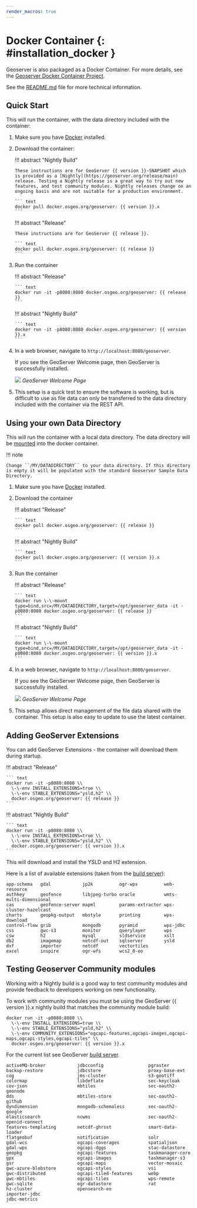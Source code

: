 ```yaml
---
render_macros: true
---
```


# Docker Container {: #installation_docker }

Geoserver is also packaged as a Docker Container. For more details, see the [Geoserver Docker Container Project](https://github.com/geoserver/docker).

See the [README.md](https://github.com/geoserver/docker/blob/master/README.md) file for more technical information.

## Quick Start

This will run the container, with the data directory included with the container:

1.  Make sure you have [Docker](https://www.docker.com/) installed.

2.  Download the container:

    !!! abstract "Nightly Build"

        These instructions are for GeoServer {{ version }}-SNAPSHOT which is provided as a [Nightly](https://geoserver.org/release/main) release. Testing a Nightly release is a great way to try out new features, and test community modules. Nightly releases change on an ongoing basis and are not suitable for a production environment.
    
        ``` text
        docker pull docker.osgeo.org/geoserver: {{ version }}.x
        ```

    !!! abstract "Release"

        These instructions are for GeoServer {{ release }}.
    
        ``` text
        docker pull docker.osgeo.org/geoserver: {{ release }}
        ```

3.  Run the container

    !!! abstract "Release"

        ``` text
        docker run -it -p8080:8080 docker.osgeo.org/geoserver: {{ release }}
        ```

    !!! abstract "Nightly Build"

        ``` text
        docker run -it -p8080:8080 docker.osgeo.org/geoserver: {{ version }}.x
        ```

4.  In a web browser, navigate to `http://localhost:8080/geoserver`.

    If you see the GeoServer Welcome page, then GeoServer is successfully installed.

    ![](images/success.png)
    *GeoServer Welcome Page*

5.  This setup is a quick test to ensure the software is working, but is difficult to use as file data can only be transferred to the data directory included with the container via the REST API.

## Using your own Data Directory

This will run the container with a local data directory. The data directory will be [mounted](https://docs.docker.com/storage/bind-mounts/) into the docker container.

!!! note

    Change ``/MY/DATADIRECTORY`` to your data directory. If this directory is empty it will be populated with the standard Geoserver Sample Data Directory.

1.  Make sure you have [Docker](https://www.docker.com/) installed.

2.  Download the container

    !!! abstract "Release"

        ``` text
        docker pull docker.osgeo.org/geoserver: {{ release }}
        ```

    !!! abstract "Nightly Build"

        ``` text
        docker pull docker.osgeo.org/geoserver: {{ version }}.x
        ```

3.  Run the container

    !!! abstract "Release"

        ``` text
        docker run \-\-mount type=bind,src=/MY/DATADIRECTORY,target=/opt/geoserver_data -it -p8080:8080 docker.osgeo.org/geoserver: {{ release }}
        ```

    !!! abstract "Nightly Build"

        ``` text
        docker run \-\-mount type=bind,src=/MY/DATADIRECTORY,target=/opt/geoserver_data -it -p8080:8080 docker.osgeo.org/geoserver: {{ version }}.x
        ```

4.  In a web browser, navigate to `http://localhost:8080/geoserver`.

    If you see the GeoServer Welcome page, then GeoServer is successfully installed.

    ![](images/success.png)
    *GeoServer Welcome Page*

5.  This setup allows direct management of the file data shared with the container. This setup is also easy to update to use the latest container.

## Adding GeoServer Extensions

You can add GeoServer Extensions - the container will download them during startup.

!!! abstract "Release"

    ``` text
    docker run -it -p8080:8080 \\
      \-\-env INSTALL_EXTENSIONS=true \\
      \-\-env STABLE_EXTENSIONS="ysld,h2" \\
      docker.osgeo.org/geoserver: {{ release }}
    ```

!!! abstract "Nightly Build"

    ``` text
    docker run -it -p8080:8080 \\
      \-\-env INSTALL_EXTENSIONS=true \\
      \-\-env STABLE_EXTENSIONS="ysld,h2" \\
      docker.osgeo.org/geoserver: {{ version }}.x
    ```

This will download and install the YSLD and H2 extension.

Here is a list of available extensions (taken from the [build server](https://build.geoserver.org/geoserver/main/ext-latest/)):

    app-schema   gdal            jp2k          ogr-wps          web-resource
    authkey      geofence        libjpeg-turbo oracle           wmts-multi-dimensional
    cas          geofence-server mapml         params-extractor wps-cluster-hazelcast
    charts       geopkg-output   mbstyle       printing         wps-download
    control-flow grib            mongodb       pyramid          wps-jdbc
    css          gwc-s3          monitor       querylayer       wps
    csw          h2              mysql         sldservice       xslt
    db2          imagemap        netcdf-out    sqlserver        ysld
    dxf          importer        netcdf        vectortiles      
    excel        inspire         ogr-wfs       wcs2_0-eo

## Testing Geoserver Community modules

Working with a Nightly build is a good way to test community modules and provide feedback to developers working on new functionality.

To work with community modules you must be using the GeoServer {{ version }}.x nightly build that matches the community module build:

``` text
docker run -it -p8080:8080 \\
  \-\-env INSTALL_EXTENSIONS=true \\
  \-\-env STABLE_EXTENSIONS="ysld,h2" \\
  \-\-env COMMUNITY_EXTENSIONS="ogcapi-features,ogcapi-images,ogcapi-maps,ogcapi-styles,ogcapi-tiles" \\
  docker.osgeo.org/geoserver: {{ version }}.x
```

For the current list see GeoServer [build server](https://build.geoserver.org/geoserver/main/community-latest/).

    activeMQ-broker            jdbcconfig                 pgraster                    
    backup-restore             jdbcstore                  proxy-base-ext              
    cog                        jms-cluster                s3-geotiff                  
    colormap                   libdeflate                 sec-keycloak             
    cov-json                   mbtiles                    sec-oauth2-geonode          
    dds                        mbtiles-store              sec-oauth2-github           
    dyndimension               mongodb-schemaless         sec-oauth2-google           
    elasticsearch              ncwms                      sec-oauth2-openid-connect   
    features-templating        netcdf-ghrsst              smart-data-loader           
    flatgeobuf                 notification               solr                        
    gdal-wcs                   ogcapi-coverages           spatialjson                 
    gdal-wps                   ogcapi-dggs                stac-datastore              
    geopkg                     ogcapi-features            taskmanager-core            
    gpx                        ogcapi-images              taskmanager-s3              
    gsr                        ogcapi-maps                vector-mosaic
    gwc-azure-blobstore        ogcapi-styles              vsi                         
    gwc-distributed            ogcapi-tiled-features      webp                        
    gwc-mbtiles                ogcapi-tiles               wps-remote
    gwc-sqlite                 ogr-datastore              rat
    hz-cluster                 opensearch-eo                          
    importer-jdbc              
    jdbc-metrics                                      
